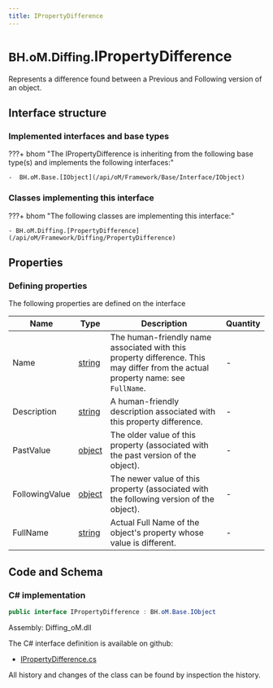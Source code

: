 ```yaml
---
title: IPropertyDifference
---
```


# <small>BH.oM.Diffing.</small>**IPropertyDifference**

Represents a difference found between a Previous and Following version of an object.

## Interface structure

### Implemented interfaces and base types

???+ bhom "The IPropertyDifference is inheriting from the following base type(s) and implements the following interfaces:"

    -  BH.oM.Base.[IObject](/api/oM/Framework/Base/Interface/IObject)


### Classes implementing this interface

???+ bhom "The following classes are implementing this interface:"

    - BH.oM.Diffing.[PropertyDifference](/api/oM/Framework/Diffing/PropertyDifference)


## Properties



### Defining properties

The following properties are defined on the interface

| Name             | Type             | Description      | Quantity         |
|------------------|------------------|------------------|------------------|
| Name | [string](https://learn.microsoft.com/en-us/dotnet/api/System.String?view=netstandard-2.0) | The human-friendly name associated with this property difference. This may differ from the actual property name: see `FullName`. | - |
| Description | [string](https://learn.microsoft.com/en-us/dotnet/api/System.String?view=netstandard-2.0) | A human-friendly description associated with this property difference. | - |
| PastValue | [object](https://learn.microsoft.com/en-us/dotnet/api/System.Object?view=netstandard-2.0) | The older value of this property (associated with the past version of the object). | - |
| FollowingValue | [object](https://learn.microsoft.com/en-us/dotnet/api/System.Object?view=netstandard-2.0) | The newer value of this property (associated with the following version of the object). | - |
| FullName | [string](https://learn.microsoft.com/en-us/dotnet/api/System.String?view=netstandard-2.0) | Actual Full Name of the object's property whose value is different. | - |


## Code and Schema

### C# implementation

``` C# title="C#"
public interface IPropertyDifference : BH.oM.Base.IObject
```

Assembly: Diffing_oM.dll

The C# interface definition is available on github:

- [IPropertyDifference.cs](https://github.com/BHoM/BHoM/blob/develop/Diffing_oM/IPropertyDifference.cs)

All history and changes of the class can be found by inspection the history.
